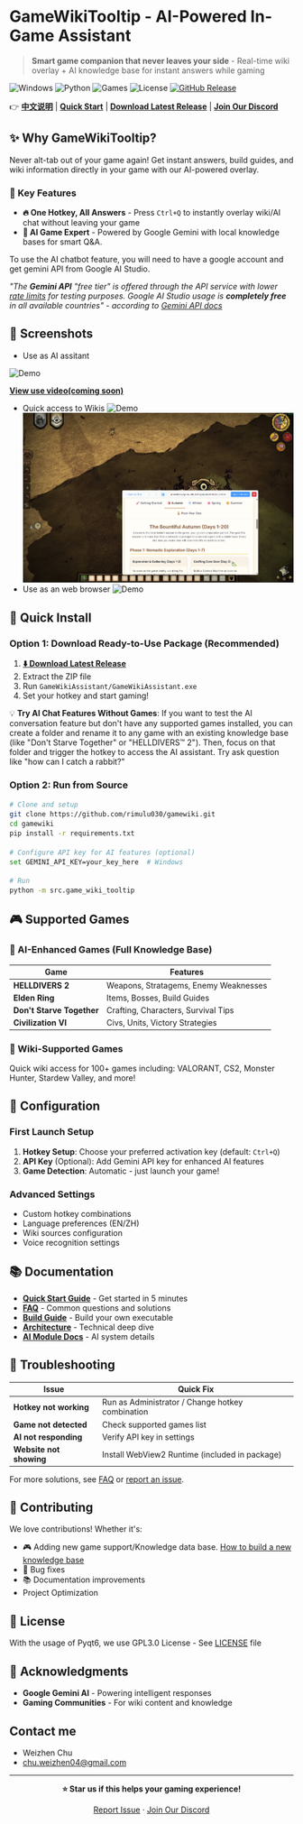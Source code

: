 # GameWikiTooltip - AI-Powered In-Game Assistant 

> **Smart game companion that never leaves your side** - Real-time wiki overlay + AI knowledge base for instant answers while gaming

![Windows](https://img.shields.io/badge/Platform-Windows%2010%2F11-blue?logo=windows)
![Python](https://img.shields.io/badge/Python-3.8%2B-green?logo=python)
![Games](https://img.shields.io/badge/AI%20Games-4%20Supported-orange?logo=gamepad)
![License](https://img.shields.io/badge/License-GPL3.0-yellow)
[![GitHub Release](https://img.shields.io/github/v/release/rimulu030/gamewiki?include_prereleases)](https://github.com/rimulu030/gamewiki/releases/download/v1.0.0/GameWikiAssistant.zip)

👉 **[中文说明](README.zh-CN.md)** | **[Quick Start](#-quick-install)** | **[Download Latest Release](https://github.com/rimulu030/gamewiki/releases/download/v1.0.0/GameWikiAssistant.zip)** |  **[Join Our Discord](https://discord.gg/5HHjNdmYtm)**

## ✨ Why GameWikiTooltip?

Never alt-tab out of your game again! Get instant answers, build guides, and wiki information directly in your game with our AI-powered overlay.

### 🎯 Key Features

- **🔥 One Hotkey, All Answers** - Press `Ctrl+Q` to instantly overlay wiki/AI chat without leaving your game
- **🤖 AI Game Expert** - Powered by Google Gemini with local knowledge bases for smart Q&A. 

To use the AI chatbot feature, you will need to have a google account and get gemini API from Google AI Studio.

_"The **Gemini API** "free tier" is offered through the API service with lower [rate limits](https://ai.google.dev/gemini-api/docs/rate-limits#free-tier) for testing purposes. Google AI Studio usage is **completely free** in all available countries" - according to [Gemini API docs](https://ai.google.dev/gemini-api/docs/pricing)_
## 📸 Screenshots
- Use as AI assitant

![Demo](data/demo1.gif)

**[View use video(coming soon)](https://your-video-or-doc-link)**

- Quick access to Wikis
![Demo](data/demo3.gif)
![Demo](data/demo4.png)
- Use as an web browser
![Demo](data/demo2.gif)



## 🚀 Quick Install

### Option 1: Download Ready-to-Use Package (Recommended)
1. **[⬇️ Download Latest Release](https://github.com/rimulu030/gamewiki/releases/download/v1.0.0/GameWikiAssistant.zip)**
2. Extract the ZIP file
3. Run `GameWikiAssistant/GameWikiAssistant.exe`
4. Set your hotkey and start gaming!

💡 **Try AI Chat Features Without Games**: If you want to test the AI conversation feature but don't have any supported games installed, you can create a folder and rename it to any game with an existing knowledge base (like "Don't Starve Together" or "HELLDIVERS™ 2"). Then, focus on that folder and trigger the hotkey to access the AI assistant. Try ask question like "how can I catch a rabbit?"

### Option 2: Run from Source
```bash
# Clone and setup
git clone https://github.com/rimulu030/gamewiki.git
cd gamewiki
pip install -r requirements.txt

# Configure API key for AI features (optional)
set GEMINI_API_KEY=your_key_here  # Windows

# Run
python -m src.game_wiki_tooltip
```

## 🎮 Supported Games

### 🤖 AI-Enhanced Games (Full Knowledge Base)
| Game | Features |
|------|----------|
| **HELLDIVERS 2** | Weapons, Stratagems, Enemy Weaknesses |
| **Elden Ring** | Items, Bosses, Build Guides |
| **Don't Starve Together** | Crafting, Characters, Survival Tips |
| **Civilization VI** | Civs, Units, Victory Strategies |

### 📖 Wiki-Supported Games
Quick wiki access for 100+ games including: VALORANT, CS2, Monster Hunter, Stardew Valley, and more!

## 🔧 Configuration

### First Launch Setup
1. **Hotkey Setup**: Choose your preferred activation key (default: `Ctrl+Q`)
2. **API Key** (Optional): Add Gemini API key for enhanced AI features
3. **Game Detection**: Automatic - just launch your game!

### Advanced Settings
- Custom hotkey combinations
- Language preferences (EN/ZH)
- Wiki sources configuration
- Voice recognition settings

## 📚 Documentation

- **[Quick Start Guide](docs/QUICKSTART.md)** - Get started in 5 minutes
- **[FAQ](docs/FAQ.md)** - Common questions and solutions
- **[Build Guide](docs/BUILD.md)** - Build your own executable
- **[Architecture](docs/ARCHITECTURE.md)** - Technical deep dive
- **[AI Module Docs](src/game_wiki_tooltip/ai/README.md)** - AI system details

## 🐛 Troubleshooting

| Issue                   | Quick Fix |
|-------------------------|-----------|
| **Hotkey not working**  | Run as Administrator / Change hotkey combination |
| **Game not detected**   | Check supported games list|
| **AI not responding**   | Verify API key in settings |
| **Website not showing** | Install WebView2 Runtime (included in package) |

For more solutions, see [FAQ](docs/FAQ.md) or [report an issue](https://github.com/rimulu030/gamewiki/issues).

## 🤝 Contributing

We love contributions! Whether it's:
- 🎮 Adding new game support/Knowledge data base. [How to build a new knowledge base](src/game_wiki_tooltip/ai/README.md)
- 🐛 Bug fixes
- 📚 Documentation improvements
- Project Optimization

## 📄 License

With the usage of Pyqt6, we use GPL3.0 License - See [LICENSE](LICENSE) file

## 🙏 Acknowledgments

- **Google Gemini AI** - Powering intelligent responses
- **Gaming Communities** - For wiki content and knowledge

## Contact me 

- Weizhen Chu
- chu.weizhen04@gmail.com
---

<div align="center">

**⭐ Star us if this helps your gaming experience!**

[Report Issue](https://github.com/rimulu030/gamewiki/issues) · [Join Our Discord](https://discord.gg/5HHjNdmYtm)

</div>